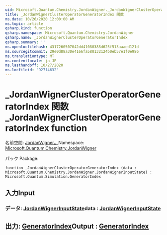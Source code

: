 ```yaml
---
uid: Microsoft.Quantum.Chemistry.JordanWigner._JordanWignerClusterOperatorGeneratorIndex
title: _JordanWignerClusterOperatorGeneratorIndex 関数
ms.date: 10/26/2020 12:00:00 AM
ms.topic: article
qsharp.kind: function
qsharp.namespace: Microsoft.Quantum.Chemistry.JordanWigner
qsharp.name: _JordanWignerClusterOperatorGeneratorIndex
qsharp.summary: ''
ms.openlocfilehash: 4317260507042dd41080388d625f513aaaed121d
ms.sourcegitcommit: 29e0d88a30e4166fa580132124b0eb57e1f0e986
ms.translationtype: MT
ms.contentlocale: ja-JP
ms.lasthandoff: 10/27/2020
ms.locfileid: "92714632"
---
```

# <a name="_jordanwignerclusteroperatorgeneratorindex-function"></a><span data-ttu-id="d4a7c-102">_JordanWignerClusterOperatorGeneratorIndex 関数</span><span class="sxs-lookup"><span data-stu-id="d4a7c-102">_JordanWignerClusterOperatorGeneratorIndex function</span></span>

<span data-ttu-id="d4a7c-103">名前空間: [JordanWigner。](xref:Microsoft.Quantum.Chemistry.JordanWigner)</span><span class="sxs-lookup"><span data-stu-id="d4a7c-103">Namespace: [Microsoft.Quantum.Chemistry.JordanWigner](xref:Microsoft.Quantum.Chemistry.JordanWigner)</span></span>

<span data-ttu-id="d4a7c-104">パック [](https://nuget.org/packages/)</span><span class="sxs-lookup"><span data-stu-id="d4a7c-104">Package: [](https://nuget.org/packages/)</span></span>




```qsharp
function _JordanWignerClusterOperatorGeneratorIndex (data : Microsoft.Quantum.Chemistry.JordanWigner.JordanWignerInputState) : Microsoft.Quantum.Simulation.GeneratorIndex
```


## <a name="input"></a><span data-ttu-id="d4a7c-105">入力</span><span class="sxs-lookup"><span data-stu-id="d4a7c-105">Input</span></span>

### <a name="data--jordanwignerinputstate"></a><span data-ttu-id="d4a7c-106">データ: [JordanWignerInputState](xref:Microsoft.Quantum.Chemistry.JordanWigner.JordanWignerInputState)</span><span class="sxs-lookup"><span data-stu-id="d4a7c-106">data : [JordanWignerInputState](xref:Microsoft.Quantum.Chemistry.JordanWigner.JordanWignerInputState)</span></span>





## <a name="output--generatorindex"></a><span data-ttu-id="d4a7c-107">出力: [GeneratorIndex](xref:Microsoft.Quantum.Simulation.GeneratorIndex)</span><span class="sxs-lookup"><span data-stu-id="d4a7c-107">Output : [GeneratorIndex](xref:Microsoft.Quantum.Simulation.GeneratorIndex)</span></span>

